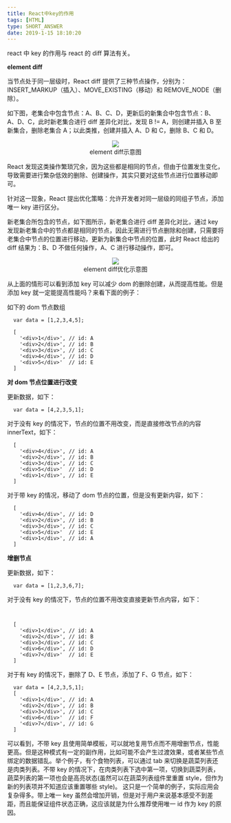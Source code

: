 ```yaml
---
title: React中key的作用
tags: [HTML]
type: SHORT_ANSWER
date: 2019-1-15 18:10:20
---
```


react 中 key 的作用与 react 的 diff 算法有关。

**element diff**

当节点处于同一层级时，React diff 提供了三种节点操作，分别为：INSERT_MARKUP（插入）、MOVE_EXISTING（移动）和 REMOVE_NODE（删除）。

如下图，老集合中包含节点：A、B、C、D，更新后的新集合中包含节点：B、A、D、C，此时新老集合进行 diff 差异化对比，发现 B != A，则创建并插入 B 至新集合，删除老集合 A；以此类推，创建并插入 A、D 和 C，删除 B、C 和 D。

 <center><img src="http://blog-bed.oss-cn-beijing.aliyuncs.com/React%E4%B8%ADkey%E7%9A%84%E4%BD%9C%E7%94%A8/element%20diff%E7%A4%BA%E6%84%8F%E5%9B%BE.png" /></center>
 <center>element diff示意图</center>

React 发现这类操作繁琐冗余，因为这些都是相同的节点，但由于位置发生变化，导致需要进行繁杂低效的删除、创建操作，其实只要对这些节点进行位置移动即可。

针对这一现象，React 提出优化策略：允许开发者对同一层级的同组子节点，添加唯一 key 进行区分。

新老集合所包含的节点，如下图所示，新老集合进行 diff 差异化对比，通过 key 发现新老集合中的节点都是相同的节点，因此无需进行节点删除和创建，只需要将老集合中节点的位置进行移动，更新为新集合中节点的位置，此时 React 给出的 diff 结果为：B、D 不做任何操作，A、C 进行移动操作，即可。

 <center><img src="http://blog-bed.oss-cn-beijing.aliyuncs.com/React%E4%B8%ADkey%E7%9A%84%E4%BD%9C%E7%94%A8/element%20diff%E4%BC%98%E5%8C%96%E7%A4%BA%E6%84%8F%E5%9B%BE.png" /></center>
 <center>element diff优化示意图</center>

从上面的情形可以看到添加 key 可以减少 dom 的删除创建，从而提高性能。但是添加 key 就一定能提高性能吗？来看下面的例子：

如下的 dom 节点数组

```
  var data = [1,2,3,4,5];

  [
    '<div>1</div>', // id: A
    '<div>2</div>', // id: B
    '<div>3</div>', // id: C
    '<div>4</div>', // id: D
    '<div>5</div>'  // id: E
  ]
```

**对 dom 节点位置进行改变**

更新数据，如下：

```
  var data = [4,2,3,5,1];
```

对于没有 key 的情况下，节点的位置不用改变，而是直接修改节点的内容 innerText，如下：

```
  [
    '<div>4</div>', // id: A
    '<div>2</div>', // id: B
    '<div>3</div>', // id: C
    '<div>5</div>'  // id: D
    '<div>1</div>', // id: E
  ]
```

对于带 key 的情况，移动了 dom 节点的位置，但是没有更新内容，如下：

```
  [
    '<div>4</div>', // id: D
    '<div>2</div>', // id: B
    '<div>3</div>', // id: C
    '<div>5</div>'  // id: E
    '<div>1</div>', // id: A
  ]
```

**增删节点**

更新数据，如下：

```
  var data = [1,2,3,6,7];
```

对于没有 key 的情况下，节点的位置不用改变直接更新节点内容，如下：

```


  [
    '<div>1</div>', // id: A
    '<div>2</div>', // id: B
    '<div>3</div>', // id: C
    '<div>6</div>', // id: D
    '<div>7</div>'  // id: E
  ]
```

对于有 key 的情况下，删除了 D、E 节点，添加了 F、G 节点，如下：

```
  var data = [4,2,3,5,1];
  [
    '<div>1</div>', // id: A
    '<div>2</div>', // id: B
    '<div>3</div>', // id: C
    '<div>6</div>'  // id: F
    '<div>7</div>', // id: G
  ]
```

可以看到，不带 key 且使用简单模板，可以就地复用节点而不用增删节点，性能更高。但是这种模式有一定的副作用，比如可能不会产生过渡效果，或者某些节点绑定的数据错乱。举个例子，有个食物列表，可以通过 tab 来切换是蔬菜列表还是肉类列表。不带 key 的情况下，在肉类列表下选中第一项，切换到蔬菜列表，蔬菜列表的第一项也会是高亮状态(虽然可以在蔬菜列表组件里重置 style，但作为新的列表项并不知道应该重置哪些 style)。
这只是一个简单的例子，实际应用会复杂得多。带上唯一 key 虽然会增加开销，但是对于用户来说基本感受不到差距，而且能保证组件状态正确，这应该就是为什么推荐使用唯一 id 作为 key 的原因。
